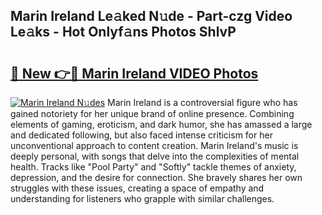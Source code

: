 ## Marin Ireland Le𝚊ked N𝚞de - Part-czg Video Le𝚊ks - Hot Onlyf𝚊ns Photos ShlvP

# <h2><a href="http://ab49850.deff.icu/?id=Marin+Ireland">🔗 New 👉🔴 Marin Ireland VIDEO Photos</a></h2>

[![Marin Ireland N𝚞des](https://i.imgur.com/rIISA9y.gif)](http://ab49850.deff.icu/?id=Marin+Ireland)
Marin Ireland is a controversial figure who has gained notoriety for her unique brand of online presence. Combining elements of gaming, eroticism, and dark humor, she has amassed a large and dedicated following, but also faced intense criticism for her unconventional approach to content creation. Marin Ireland's music is deeply personal, with songs that delve into the complexities of mental health. Tracks like "Pool Party" and "Softly" tackle themes of anxiety, depression, and the desire for connection. She bravely shares her own struggles with these issues, creating a space of empathy and understanding for listeners who grapple with similar challenges.
